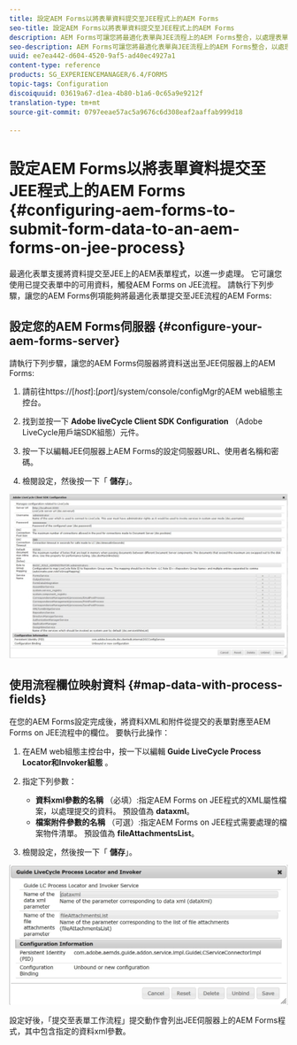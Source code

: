 ```yaml
---
title: 設定AEM Forms以將表單資料提交至JEE程式上的AEM Forms
seo-title: 設定AEM Forms以將表單資料提交至JEE程式上的AEM Forms
description: AEM Forms可讓您將最適化表單與JEE流程上的AEM Forms整合，以處理表單資料。
seo-description: AEM Forms可讓您將最適化表單與JEE流程上的AEM Forms整合，以處理表單資料。
uuid: ee7ea442-d604-4520-9af5-ad40ec4927a1
content-type: reference
products: SG_EXPERIENCEMANAGER/6.4/FORMS
topic-tags: Configuration
discoiquuid: 03619a67-d1ea-4b80-b1a6-0c65a9e9212f
translation-type: tm+mt
source-git-commit: 0797eeae57ac5a9676c6d308eaf2aaffab999d18

---
```



# 設定AEM Forms以將表單資料提交至JEE程式上的AEM Forms {#configuring-aem-forms-to-submit-form-data-to-an-aem-forms-on-jee-process}

最適化表單支援將資料提交至JEE上的AEM表單程式，以進一步處理。 它可讓您使用已提交表單中的可用資料，觸發AEM Forms on JEE流程。 請執行下列步驟，讓您的AEM Forms例項能夠將最適化表單提交至JEE流程的AEM Forms:

## 設定您的AEM Forms伺服器 {#configure-your-aem-forms-server}

請執行下列步驟，讓您的AEM Forms伺服器將資料送出至JEE伺服器上的AEM Forms:

1. 請前往https://[*host*]:[*port*]/system/console/configMgr的AEM web組態主控台。

1. 找到並按一下 **Adobe liveCycle Client SDK Configuration** （Adobe LiveCycle用戶端SDK組態）元件。
1. 按一下以編輯JEE伺服器上AEM Forms的設定伺服器URL、使用者名稱和密碼。
1. 檢閱設定，然後按一下「 **儲存**」。

![Adobe LiveCycle Client SDK組態](assets/clientsdkconfiguration.jpg)

## 使用流程欄位映射資料 {#map-data-with-process-fields}

在您的AEM Forms設定完成後，將資料XML和附件從提交的表單對應至AEM Forms on JEE流程中的欄位。 要執行此操作：

1. 在AEM web組態主控台中，按一下以編輯 **Guide LiveCycle Process Locator和Invoker組態** 。
1. 指定下列參數：

   * **資料xml參數的名稱** （必填）:指定AEM Forms on JEE程式的XML屬性檔案，以處理提交的資料。 預設值為 **dataxml**。
   * **檔案附件參數的名稱** （可選）:指定AEM Forms on JEE程式需要處理的檔案物件清單。 預設值為 **fileAttachmentsList**。

1. 檢閱設定，然後按一下「 **儲存**」。

![指南LiveCycle流程貨位和發票商](assets/test3.jpg)

設定好後，「提交至表單工作流程」提交動作會列出JEE伺服器上的AEM Forms程式，其中包含指定的資料xml參數。
